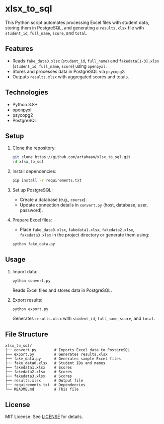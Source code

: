 # xlsx_to_sql

This Python script automates processing Excel files with student data, storing them in PostgreSQL, and generating a `results.xlsx` file with `student_id`, `full_name`, `score`, and `total`.

## Features
- Reads `fake_data0.xlsx` (`student_id`, `full_name`) and `fakedata[1-3].xlsx` (`student_id`, `full_name`, `score`) using `openpyxl`.
- Stores and processes data in PostgreSQL via `psycopg2`.
- Outputs `results.xlsx` with aggregated scores and totals.

## Technologies
- Python 3.8+
- openpyxl
- psycopg2
- PostgreSQL

## Setup
1. Clone the repository:
   ```bash
   git clone https://github.com/artahaam/xlsx_to_sql.git
   cd xlsx_to_sql
   ```

2. Install dependencies:
   ```bash
   pip install -r requirements.txt
   ```

3. Set up PostgreSQL:
   - Create a database (e.g., `course`).
   - Update connection details in `convert.py` (host, database, user, password).

4. Prepare Excel files:
   - Place `fake_data0.xlsx`, `fakedata1.xlsx`, `fakedata2.xlsx`, `fakedata3.xlsx` in the project directory or generate them using:
   ```bash
   python fake_data.py
   ```

## Usage
1. Import data:
   ```bash
   python convert.py
   ```
   Reads Excel files and stores data in PostgreSQL.

2. Export results:
   ```bash
   python export.py
   ```
   Generates `results.xlsx` with `student_id`, `full_name`, `score`, and `total`.

## File Structure
```
xlsx_to_sql/
├── convert.py        # Imports Excel data to PostgreSQL
├── export.py         # Generates results.xlsx
├── fake_data.py      # Generates sample Excel files
├── fake_data0.xlsx   # Student IDs and names
├── fakedata1.xlsx    # Scores
├── fakedata2.xlsx    # Scores
├── fakedata3.xlsx    # Scores
├── results.xlsx      # Output file
├── requirements.txt  # Dependencies
└── README.md         # This file
```

## License
MIT License. See [LICENSE](LICENSE) for details.
